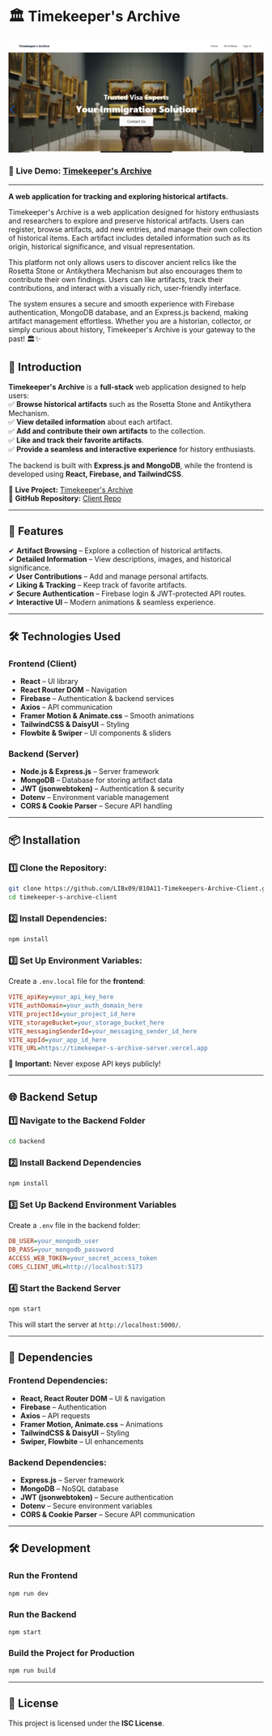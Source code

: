 # 🏛️ Timekeeper's Archive  
![Visa Navigator](https://raw.githubusercontent.com/LIBx09/B10A11-Timekeepers-Archive-Client/refs/heads/main/Timeskeeper.png)  


### 🔗 **Live Demo:** [Timekeeper's Archive](https://timekeeper-s-archive.web.app/)  

---
**A web application for tracking and exploring historical artifacts.**  

Timekeeper's Archive is a web application designed for history enthusiasts and researchers to explore and preserve historical artifacts. Users can register, browse artifacts, add new entries, and manage their own collection of historical items. Each artifact includes detailed information such as its origin, historical significance, and visual representation.

This platform not only allows users to discover ancient relics like the Rosetta Stone or Antikythera Mechanism but also encourages them to contribute their own findings. Users can like artifacts, track their contributions, and interact with a visually rich, user-friendly interface.

The system ensures a secure and smooth experience with Firebase authentication, MongoDB database, and an Express.js backend, making artifact management effortless. Whether you are a historian, collector, or simply curious about history, Timekeeper's Archive is your gateway to the past! 🏛️✨



## 🚀 **Introduction**  

**Timekeeper's Archive** is a **full-stack** web application designed to help users:  
✅ **Browse historical artifacts** such as the Rosetta Stone and Antikythera Mechanism.  
✅ **View detailed information** about each artifact.  
✅ **Add and contribute their own artifacts** to the collection.  
✅ **Like and track their favorite artifacts**.  
✅ **Provide a seamless and interactive experience** for history enthusiasts.  

The backend is built with **Express.js and MongoDB**, while the frontend is developed using **React, Firebase, and TailwindCSS**.  

🔗 **Live Project:** [Timekeeper's Archive](https://timekeeper-s-archive.web.app/)  
🔗 **GitHub Repository:** [Client Repo](https://github.com/LIBx09/B10A11-Timekeepers-Archive-Client)  

---

## 🎯 **Features**  
✔ **Artifact Browsing** – Explore a collection of historical artifacts.  
✔ **Detailed Information** – View descriptions, images, and historical significance.  
✔ **User Contributions** – Add and manage personal artifacts.  
✔ **Liking & Tracking** – Keep track of favorite artifacts.  
✔ **Secure Authentication** – Firebase login & JWT-protected API routes.  
✔ **Interactive UI** – Modern animations & seamless experience.  

---

## 🛠 **Technologies Used**  
### **Frontend** (Client)  
- **React** – UI library  
- **React Router DOM** – Navigation  
- **Firebase** – Authentication & backend services  
- **Axios** – API communication  
- **Framer Motion & Animate.css** – Smooth animations  
- **TailwindCSS & DaisyUI** – Styling  
- **Flowbite & Swiper** – UI components & sliders  

### **Backend** (Server)  
- **Node.js & Express.js** – Server framework  
- **MongoDB** – Database for storing artifact data  
- **JWT (jsonwebtoken)** – Authentication & security  
- **Dotenv** – Environment variable management  
- **CORS & Cookie Parser** – Secure API handling  

---

## 📦 **Installation**  

### **1️⃣ Clone the Repository:**  
```sh
git clone https://github.com/LIBx09/B10A11-Timekeepers-Archive-Client.git  
cd timekeeper-s-archive-client  
```

### **2️⃣ Install Dependencies:**  
```sh
npm install
```

### **3️⃣ Set Up Environment Variables:**  
Create a `.env.local` file for the **frontend**:  
```ini
VITE_apiKey=your_api_key_here  
VITE_authDomain=your_auth_domain_here  
VITE_projectId=your_project_id_here  
VITE_storageBucket=your_storage_bucket_here  
VITE_messagingSenderId=your_messaging_sender_id_here  
VITE_appId=your_app_id_here  
VITE_URL=https://timekeeper-s-archive-server.vercel.app
```
🚨 **Important:** Never expose API keys publicly!  

---

## 🌐 **Backend Setup**  

### **1️⃣ Navigate to the Backend Folder**  
```sh
cd backend
```

### **2️⃣ Install Backend Dependencies**  
```sh
npm install
```

### **3️⃣ Set Up Backend Environment Variables**  
Create a `.env` file in the backend folder:  
```ini
DB_USER=your_mongodb_user
DB_PASS=your_mongodb_password
ACCESS_WEB_TOKEN=your_secret_access_token
CORS_CLIENT_URL=http://localhost:5173
```

### **4️⃣ Start the Backend Server**  
```sh
npm start
```
This will start the server at `http://localhost:5000/`.  

---

## 🔑 **Dependencies**  

### **Frontend Dependencies:**  
- **React, React Router DOM** – UI & navigation  
- **Firebase** – Authentication  
- **Axios** – API requests  
- **Framer Motion, Animate.css** – Animations  
- **TailwindCSS & DaisyUI** – Styling  
- **Swiper, Flowbite** – UI enhancements  

### **Backend Dependencies:**  
- **Express.js** – Server framework  
- **MongoDB** – NoSQL database  
- **JWT (jsonwebtoken)** – Secure authentication  
- **Dotenv** – Secure environment variables  
- **CORS & Cookie Parser** – Secure API communication  

---

## 🛠 **Development**  

### **Run the Frontend**  
```sh
npm run dev
```

### **Run the Backend**  
```sh
npm start
```

### **Build the Project for Production**  
```sh
npm run build
```

---

## 📜 **License**  
This project is licensed under the **ISC License**.  


